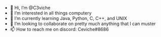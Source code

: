 - 👋 Hi, I’m @C3viche
- 👀 I’m interested in all things computery
- 🌱 I’m currently learning Java, Python, C, C++, and UNIX
- 💞️ I’m looking to collaborate on pretty much anything that I can muster
- 📫 How to reach me on discord: Ceviche#8686

<!---
C3viche/C3viche is a ✨ special ✨ repository because its `README.md` (this file) appears on your GitHub profile.
You can click the Preview link to take a look at your changes.
--->
